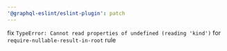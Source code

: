 ```yaml
---
'@graphql-eslint/eslint-plugin': patch
---
```


fix `TypeError: Cannot read properties of undefined (reading 'kind')` for
`require-nullable-result-in-root` rule
